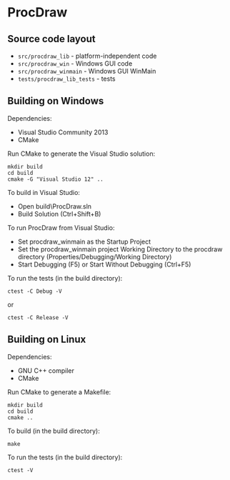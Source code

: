 ProcDraw
========

Source code layout
------------------

- `src/procdraw_lib` - platform-independent code
- `src/procdraw_win` - Windows GUI code
- `src/procdraw_winmain` - Windows GUI WinMain
- `tests/procdraw_lib_tests` - tests

Building on Windows
-------------------

Dependencies:

- Visual Studio Community 2013
- CMake

Run CMake to generate the Visual Studio solution:

```
mkdir build
cd build
cmake -G "Visual Studio 12" ..
```

To build in Visual Studio:

- Open build\ProcDraw.sln
- Build Solution (Ctrl+Shift+B)

To run ProcDraw from Visual Studio:

- Set procdraw_winmain as the Startup Project
- Set the procdraw_winmain project Working Directory to the procdraw directory (Properties/Debugging/Working Directory)
- Start Debugging (F5) or Start Without Debugging (Ctrl+F5)

To run the tests (in the build directory):

```
ctest -C Debug -V
```

or

```
ctest -C Release -V
```

Building on Linux
-----------------

Dependencies:

- GNU C++ compiler
- CMake

Run CMake to generate a Makefile:

```
mkdir build
cd build
cmake ..
```

To build (in the build directory):

```
make
```

To run the tests (in the build directory):

```
ctest -V
```
